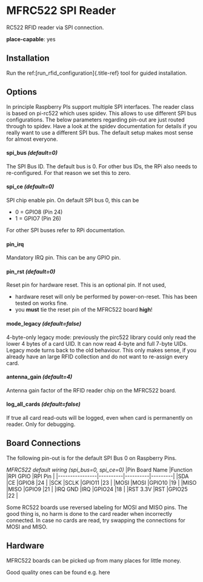# MFRC522 SPI Reader

RC522 RFID reader via SPI connection.

**place-capable**: yes

## Installation

Run the ref:[run_rfid_configuration]{.title-ref} tool for guided
installation.

## Options

In principle Raspberry PIs support multiple SPI interfaces. The reader
class is based on pi-rc522 which uses spidev. This allows to use
different SPI bus configurations. The below parameters regarding pin-out
are just routed through to spidev. Have a look at the spidev
documentation for details if you really want to use a different SPI bus.
The default setup makes most sense for almost everyone.

#### spi_bus *(default=0)*

The SPI Bus ID. The default bus is 0. For other bus IDs, the RPi also needs to re-configured. For that reason we set this to zero.

#### spi_ce *(default=0)*

SPI chip enable pin. On default SPI bus 0, this can be

-   0 = GPIO8 (Pin 24)
-   1 = GPIO7 (Pin 26)

For other SPI buses refer to RPi documentation.

#### pin_irq

Mandatory IRQ pin. This can be any GPIO pin.

#### pin_rst *(default=0)*

Reset pin for hardware reset. This is an optional pin. If not used,

-   hardware reset will only be performed by power-on-reset. This has been tested on works fine.
-   you **must** tie the reset pin of the MFRC522 board **high**!

#### mode_legacy *(default=false)*

4-byte-only legacy mode: previously the pirc522 library could only read the lower 4 bytes of a card UID. It can now read 4-byte and full 7-byte UIDs. Legacy mode turns back to the old behaviour. This only makes sense, if you already have an large RFID collection and do not want to re-assign every card.

#### antenna_gain *(default=4)*

Antenna gain factor of the RFID reader chip on the MFRC522 board.

#### log_all_cards *(default=false)*

If true all card read-outs will be logged, even when card is permanently on reader. Only for debugging.

## Board Connections

The following pin-out is for the default SPI Bus 0 on Raspberry Pins.

*MFRC522 default wiring (spi_bus=0, spi_ce=0)*
|Pin Board Name  |Function  |RPI GPIO  |RPI Pin  |
|----------------|----------|----------|---------|
|SDA             |CE        |GPIO8     |24       |
|SCK             |SCLK      |GPIO11    |23       |
|MOSI            |MOSI      |GPIO10    |19       |
|MISO            |MISO      |GPIO9     |21       |
|IRQ GND         |IRQ       |GPIO24    |18       |
|RST 3.3V        |RST       |GPIO25    |22       |


Some RC522 boards use reversed labeling for MOSI and MISO pins. The good
thing is, no harm is done to the card reader when incorrectly connected.
In case no cards are read, try swapping the connections for MOSI and
MISO.

## Hardware

MFRC522 boards can be picked up from many places for little money.

Good quality ones can be found e.g. here
